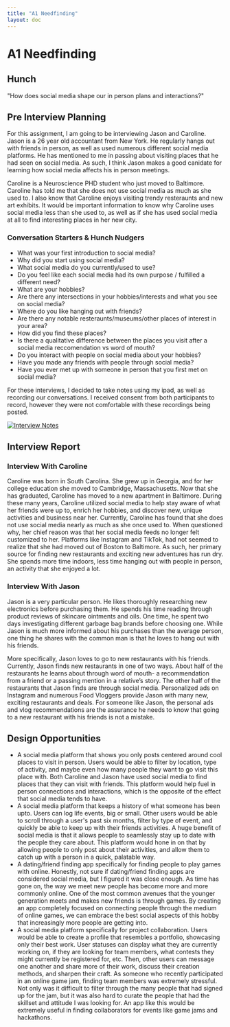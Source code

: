 ```yaml
---
title: "A1 Needfinding"
layout: doc
---
```


# A1 Needfinding

## Hunch
"How does social media shape our in person plans and interactions?"

## Pre Interview Planning
For this assignment, I am going to be interviewing Jason and Caroline. Jason is a 26 year old accountant from New York. He regularly hangs out with friends in person, as well as used numerous different social media platforms. He has mentioned to me in passing about visiting places that he had seen on social media. As such, I think Jason makes a good canidate for learning how social media affects his in person meetings.

Caroline is a Neuroscience PHD student who just moved to Baltimore. Caroline has told me that she does not use social media as much as she used to. I also know that Caroline enjoys visiting trendy resteraunts and new art exhibits. It would be important information to know why Caroline uses social media less than she used to, as well as if she has used social media at all to find interesting places in her new city.

### Conversation Starters & Hunch Nudgers
- What was your first introduction to social media?
- Why did you start using social media?
- What social media do you currently/used to use?
- Do you feel like each social media had its own purpose / fulfilled a different need?
- What are your hobbies?
- Are there any intersections in your hobbies/interests and what you see on social media?
- Where do you like hanging out with friends?
- Are there any notable resteraunts/museums/other places of interest in your area?
- How did you find these places?
- Is there a qualitative difference between the places you visit after a social media reccomendation vs word of mouth?
- Do you interact with people on social media about your hobbies?
- Have you made any friends with people through social media?
- Have you ever met up with someone in person that you first met on social media?

For these interviews, I decided to take notes using my ipad, as well as recording our conversations. I received consent from both participants to record, however they were not comfortable with these recordings being posted.

[![Interview Notes](Link)](../pdfs/6.1040_A1.pdf)

## Interview Report

### Interview With Caroline

Caroline was born in South Carolina. She grew up in Georgia, and for her college education she moved to Cambridge, Massachusetts. Now that she has graduated, Caroline has moved to a new apartment in Baltimore. During these many years, Caroline utilized social media to help stay aware of what her friends were up to, enrich her hobbies, and discover new, unique activities and business near her. Currently, Caroline has found that she does not use social media nearly as much as she once used to. When questioned why, her chief reason was that her social media feeds no longer felt customized to her. Platforms like Instagram and TikTok, had not seemed to realize that she had moved out of Boston to Baltimore. As such, her primary source for finding new restaurants and exciting new adventures has run dry. She spends more time indoors, less time hanging out with people in person, an activity that she enjoyed a lot.

### Interview With Jason

Jason is a very particular person. He likes thoroughly researching new electronics before purchasing them. He spends his time reading through product reviews of skincare ointments and oils. One time, he spent two days investigating different garbage bag brands before choosing one. While Jason is much more informed about his purchases than the average person, one thing he shares with the common man is that he loves to hang out with his friends. 

More specifically, Jason loves to go to new restaurants with his friends. Currently, Jason finds new restaurants in one of two ways. About half of the restaurants he learns about through word of mouth- a recommendation from a friend or a passing mention in a relative’s story. The other half of the restaurants that Jason finds are through social media. Personalized ads on Instagram and numerous Food Vloggers provide Jason with many new, exciting restaurants and deals. For someone like Jason, the personal ads and vlog recommendations are the assurance he needs to know that going to a new restaurant with his friends is not a mistake.



## Design Opportunities
- A social media platform that shows you only posts centered around cool places to visit in person. Users would be able to filter by location, type of activity, and maybe even how many people they want to go visit this place with. Both Caroline and Jason have used social media to find places that they can visit with friends. This platform would help fuel in person connections and interactions, which is the opposite of the effect that social media tends to have.
- A social media platform that keeps a history of what someone has been upto. Users can log life events, big or small. Other users would be able to scroll through a user's past six months, filter by type of event, and quickly be able to keep up with their friends activities. A huge benefit of social media is that it allows people to seamlessly stay up to date with the people they care about. This platform would hone in on that by allowing people to only post about their activities, and allow them to catch up with a person in a quick, palatable way.
- A dating/friend finding app specifically for finding people to play games with online. Honestly, not sure if dating/friend finding apps are considered social media, but I figured it was close enough. As time has gone on, the way we meet new people has become more and more commonly online. One of the most common avenues that the younger generation meets and makes new friends is through games. By creating an app completely focused on connecting people through the medium of online games, we can embrace the best social aspects of this hobby that increasingly more people are getting into.
- A social media platform specifically for project collaboration. Users would be able to create a profile that resembles a portfolio, showcasing only their best work. User statuses can display what they are currently working on, if they are looking for team members, what contests they might currently be registered for, etc. Then, other users can message one another and share more of their work, discuss their creation methods, and sharpen their craft. As someone who recently participated in an online game jam, finding team members was extremely stressful. Not only was it difficult to filter through the many people that had signed up for the jam, but it was also hard to curate the people that had the skillset and attitude I was looking for. An app like this would be extremely useful in finding collaborators for events like game jams and hackathons.